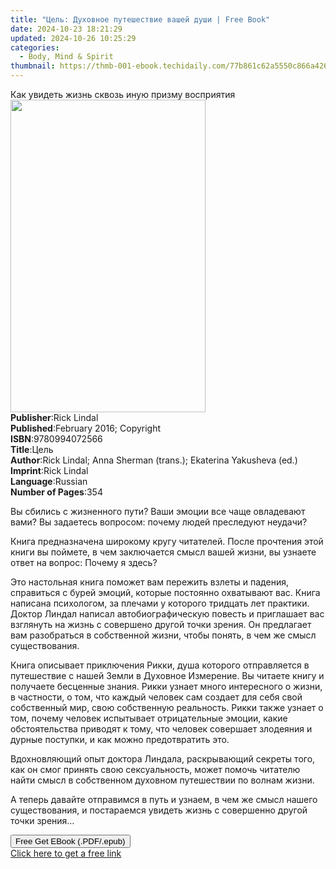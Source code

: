 ```yaml
---
title: "Цель: Духовное путешествие вашей души | Free Book"
date: 2024-10-23 18:21:29
updated: 2024-10-26 10:25:29
categories:
  - Body, Mind & Spirit
thumbnail: https://thmb-001-ebook.techidaily.com/77b861c62a5550c866a426a1b7d1fff58bbb5d8b2e50a8d1461cacad15844842.jpg
---
```

<main id="book-container">
  <div class="flex flex-col">
    <div class="book-brief flex-1 py-6 px-4 sm:p-6 md:py-10 md:px-8">
      <!-- brief-->
      <div class="book-brief-main">
        Как увидеть жизнь сквозь иную призму восприятия
      </div>
    </div>
    <div
      class="book-meta-info flex-1 grid gap-4 col-start-1 col-end-3 row-start-1 sm:mb-6 sm:grid-cols-4 lg:gap-6 lg:col-start-2 lg:row-end-6 lg:row-span-6 lg:mb-0"
    >
      <div
        class="book-meta-info-left place-content-center mt-4 p-4 text-sm leading-6 col-start-2 col-span-2 dark:text-slate-400"
      >
        <img
          class="w-full h-500 object-cover rounded-lg sm:h-255 sm:col-span-2 lg:col-span-full"
          src="https://img-001-ebook.techidaily.com/1c6894224fce5155d6c634e5e99cade091ad4e95b6a7b705ea180169be04c148.jpg"
          alt=""
          width="312"
          height="500"
        />
      </div>
      <div
        class="book-meta-info-right mt-2 col-start-1 row-start-2 col-span-3 self-center"
      >
        <!-- meta data  -->
        <div class="flex flex-col px-4 md:px-8">
          <div class="flex-1">
            <strong>Publisher</strong>:<span class="px-2">Rick Lindal</span>
          </div>
          <div class="flex-1">
            <strong>Published</strong>:<span class="px-2"
              >February 2016; Copyright</span
            >
          </div>
          <div class="flex-1">
            <strong>ISBN</strong>:<span class="px-2">9780994072566</span>
          </div>
          <div class="flex-1">
            <strong>Title</strong>:<span class="px-2">Цель</span>
          </div>
          <div class="flex-1">
            <strong>Author</strong>:<span class="px-2"
              >Rick Lindal; Anna Sherman (trans.); Ekaterina Yakusheva
              (ed.)</span
            >
          </div>
          <div class="flex-1">
            <strong>Imprint</strong>:<span class="px-2">Rick Lindal</span>
          </div>
          <div class="flex-1">
            <strong>Language</strong>:<span class="px-2">Russian</span>
          </div>
          <div class="flex-1">
            <strong>Number of Pages</strong>:<span class="px-2">354</span>
          </div>
        </div>
      </div>
    </div>
    <div class="book-description flex-1 py-6 px-4 sm:p-6 md:py-10 md:px-8">
      <div class="book-description-main">
        <div accordion-content="" id="description">
          <p>
            Вы сбились с жизненного пути? Ваши эмоции все чаще овладевают вами?
            Вы задаетесь вопросом: почему людей преследуют неудачи?
          </p>
          <p>
            Книга предназначена широкому кругу читателей. После прочтения этой
            книги вы поймете, в чем заключается смысл вашей жизни, вы узнаете
            ответ на вопрос: Почему я здесь?
          </p>
          <p>
            Это настольная книга поможет вам пережить взлеты и падения,
            справиться с бурей эмоций, которые постоянно охватывают вас. Книга
            написана психологом, за плечами у которого тридцать лет практики.
            Доктор Линдал написал автобиографическую повесть и приглашает вас
            взглянуть на жизнь с совершено другой точки зрения. Он предлагает
            вам разобраться в собственной жизни, чтобы понять, в чем же смысл
            существования.
          </p>
          <p>
            Книга описывает приключения Рикки, душа которого отправляется в
            путешествие с нашей Земли в Духовное Измерение. Вы читаете книгу и
            получаете бесценные знания. Рикки узнает много интересного о жизни,
            в частности, о том, что каждый человек сам создает для себя свой
            собственный мир, свою собственную реальность. Рикки также узнает о
            том, почему человек испытывает отрицательные эмоции, какие
            обстоятельства приводят к тому, что человек совершает злодеяния и
            дурные поступки, и как можно предотвратить это.
          </p>
          <p>
            Вдохновляющий опыт доктора Линдала, раскрывающий секреты того, как
            он смог принять свою сексуальность, может помочь читателю найти
            смысл в собственном духовном путешествии по волнам жизни.
          </p>
          <p>
            А теперь давайте отправимся в путь и узнаем, в чем же смысл нашего
            существования, и постараемся увидеть жизнь с совершенно другой точки
            зрения… &nbsp;
          </p>
        </div>
        <div class="accordion-fader"></div>
      </div>
    </div>
    <div class="book-excerpts flex-1 py-6 px-4 sm:p-6 md:py-10 md:px-8"></div>
    <div
      class="book-about-author flex-1 py-6 px-4 sm:p-6 md:py-10 md:px-8"
    ></div>
    <div class="book-free-get flex-1 py-6 px-4 sm:p-6 md:py-10 md:px-8">
      <button
        id="btn-free-get"
        class="bg-blue-500 hover:bg-blue-700 text-white font-bold py-2 px-4 rounded"
      >
        Free Get EBook (.PDF/.epub)
      </button>
      <div id="countdown-display" class="px-2 text-lg mt-2"></div>
      <a
        id="free-link"
        class="hidden bg-blue-500 hover:bg-blue-700 text-white font-bold py-2 px-4 rounded"
        href="https://www.ebooks.com/en-us/book/209847837/ebook/rick-lindal/"
        target="_blank"
        >Click here to get a free link</a
      >
    </div>
    <script>
      let countdownTime = 0;
      let countdownInterval = null;
      document
        .getElementById('btn-free-get')
        .addEventListener('click', startCountdown);
      function startCountdown() {
        countdownTime = new Date().getTime() + 60000 * 3;
        countdownInterval = setInterval(updateCountdown, 1000);
        document.getElementById('btn-free-get').disabled = true;
        document
          .getElementById('btn-free-get')
          .classList.add('bg-gray-500', 'cursor-not-allowed');
      }
      function updateCountdown() {
        let currentTime = new Date().getTime();
        let timeLeft = countdownTime - currentTime;
        let secondsLeft = Math.floor(timeLeft / 1000);
        document.getElementById('countdown-display').innerHTML =
          `Remaining time: ${secondsLeft} seconds.`;
        if (secondsLeft <= 0) {
          clearInterval(countdownInterval);
          document.getElementById('btn-free-get').classList.add('hidden');
          document.getElementById('free-link').classList.remove('hidden');
          document.getElementById('countdown-display').innerHTML = '';
        }
      }
    </script>
  </div>
</main>

